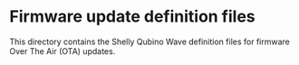 # Firmware update definition files

This directory contains the Shelly Qubino Wave definition files for firmware Over The Air (OTA) updates.


